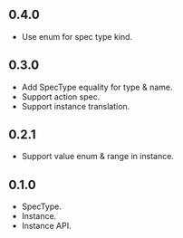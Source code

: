 ## 0.4.0

- Use enum for spec type kind.

## 0.3.0

- Add SpecType equality for type & name.
- Support action spec.
- Support instance translation.

## 0.2.1

- Support value enum & range in instance.

## 0.1.0

- SpecType.
- Instance.
- Instance API.